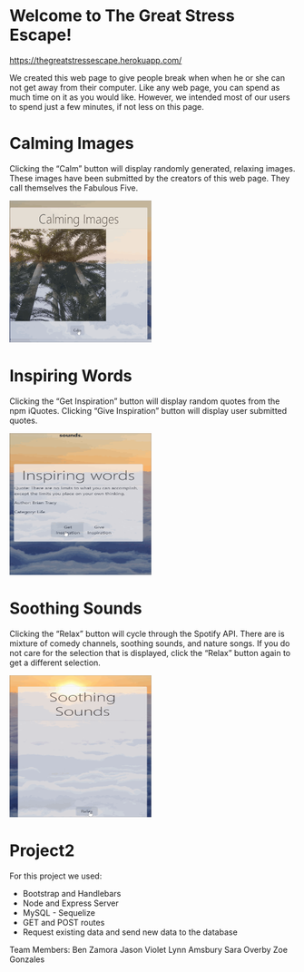 # Welcome to The Great Stress Escape! 
https://thegreatstressescape.herokuapp.com/

We created this web page to give people break when when he or she can not get away from their computer. Like any web page, you can spend as much time on it as you would like. However, we intended most of our users to spend just a few minutes, if not less on this page. 

# Calming Images
Clicking the “Calm” button will display randomly generated, relaxing images. These images have been submitted by the creators of this web page. They call themselves the Fabulous Five.

<img src="calming-images.gif" width="250" height="250" />


# Inspiring Words
Clicking the “Get Inspiration” button will display random quotes from the npm iQuotes. Clicking “Give Inspiration” button will display user submitted quotes. 

<img src="inspiring-words.gif" width="250" height="250" />

# Soothing Sounds
Clicking the “Relax” button will cycle through the Spotify API. There are is mixture of comedy channels, soothing sounds, and nature songs. If you do not care for the selection that is displayed, click the “Relax” button again to get a different selection. 

<img src="soothing-sounds.gif" width="250" height="250" />

# Project2
For this project we used:

* Bootstrap and Handlebars
* Node and Express Server
* MySQL - Sequelize
* GET and POST routes
* Request existing data and send new data to the database


Team Members:
Ben Zamora
Jason Violet
Lynn Amsbury
Sara Overby
Zoe Gonzales